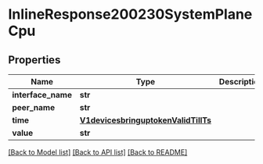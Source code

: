 # InlineResponse200230SystemPlaneCpu

## Properties
Name | Type | Description | Notes
------------ | ------------- | ------------- | -------------
**interface_name** | **str** |  | [optional] 
**peer_name** | **str** |  | [optional] 
**time** | [**V1devicesbringuptokenValidTillTs**](V1devicesbringuptokenValidTillTs.md) |  | [optional] 
**value** | **str** |  | [optional] 

[[Back to Model list]](../README.md#documentation-for-models) [[Back to API list]](../README.md#documentation-for-api-endpoints) [[Back to README]](../README.md)

